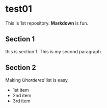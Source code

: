 # test01
 
This is 1st repository.
**Markdown** is fun.

## Section 1
this is section 1.
This is my second paragraph.

## Section 2
Making *Unordered* list is easy.

- 1st item
- 2nd item
- 3rd item
